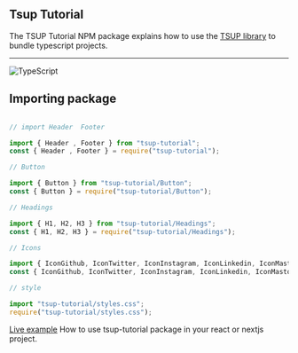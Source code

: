 ## Tsup Tutorial

The TSUP Tutorial NPM package explains how to use the [TSUP library](https://tsup.egoist.dev/) to bundle typescript projects.

---
![TypeScript](https://img.shields.io/badge/typescript-%23007ACC.svg?style=for-the-badge&logo=typescript&logoColor=white)

## Importing package

```js

// import Header  Footer 

import { Header , Footer } from "tsup-tutorial";
const { Header , Footer } = require("tsup-tutorial");

// Button

import { Button } from "tsup-tutorial/Button";
const { Button } = require("tsup-tutorial/Button");

// Headings

import { H1, H2, H3 } from "tsup-tutorial/Headings";
const { H1, H2, H3 } = require("tsup-tutorial/Headings");

// Icons

import { IconGithub, IconTwitter, IconInstagram, IconLinkedin, IconMastodon } from "tsup-tutorial/Icons";
const { IconGithub, IconTwitter, IconInstagram, IconLinkedin, IconMastodon } = require("tsup-tutorial/Icons");

// style

import "tsup-tutorial/styles.css";
require("tsup-tutorial/styles.css");

```

[Live example](https://codesandbox.io/p/sandbox/nextjs-tsup-tutorial-996q96-996q96) How to use tsup-tutorial package in your react or nextjs project. 
